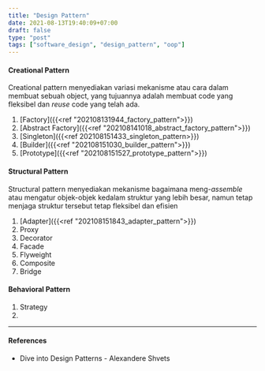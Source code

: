 ```yaml
---
title: "Design Pattern"
date: 2021-08-13T19:40:09+07:00
draft: false
type: "post"
tags: ["software_design", "design_pattern", "oop"]
---
```


#### Creational Pattern

Creational pattern menyediakan variasi mekanisme atau cara dalam membuat sebuah object, yang tujuannya adalah membuat code yang fleksibel dan *reuse* code yang telah ada.

1. [Factory]({{<ref "202108131944_factory_pattern">}})
2. [Abstract Factory]({{<ref "202108141018_abstract_factory_pattern">}})
3. [Singleton]({{<ref 202108151433_singleton_pattern>}})
4. [Builder]({{<ref "202108151030_builder_pattern">}})
5. [Prototype]({{<ref "202108151527_prototype_pattern">}})

#### Structural Pattern

Structural pattern menyediakan mekanisme bagaimana meng-*assemble* atau mengatur objek-objek kedalam struktur yang lebih besar, namun tetap menjaga struktur tersebut tetap fleksibel dan efisien

1. [Adapter]({{<ref "202108151843_adapter_pattern">}})
2. Proxy
3. Decorator
4. Facade
5. Flyweight
6. Composite
7. Bridge

#### Behavioral Pattern
1. Strategy
2. 


---

#### References
- Dive into Design Patterns - Alexandere Shvets